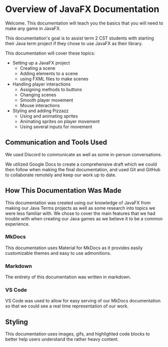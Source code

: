 # Overview of JavaFX Documentation
Welcome. This documentation will teach you the basics that you will need to make any game in JavaFX.

This documentation's goal is to assist term 2 CST students with starting their Java term project if they chose to use JavaFX as their library. 

This documentation will cover these topics:
- Setting up a JavaFX project
    - Creating a scene
    - Adding elements to a scene
    - using FXML files to make scenes
- Handling player interactions
    - Assigning methods to buttons
    - Changing scenes
    - Smooth player movement
    - Mouse interactions
- Styling and adding Pizzazz
    - Using and animating sprites
    - Animating sprites on player movement
    - Using several inputs for movement

## Communication and Tools Used
We used Discord to communicate as well as some in-person conversations.

We utilized Google Docs to create a comprehensive draft which we could then follow when making the final documentation, and used Git and GitHub to collaborate remotely and keep our work up to date.

## How This Documentation Was Made
This documentation was created using our knowledge of JavaFX from making our Java Terms projects as well as some research into topics we were less familiar with. We chose to cover the main features that we had trouble with when creating our Java games as we believe it to be a common experience.

### MkDocs
This documentation uses Material for MkDocs as it provides easily customizable themes and easy to use admonitions.

### Markdown
The entirety of this documentation was written in markdown.

### VS Code
VS Code was used to allow for easy serving of our MkDocs documentation so that we could see a real time representation of our work.

## Styling
This documentation uses images, gifs, and highlighted code blocks to better help users understand the rather heavy content.